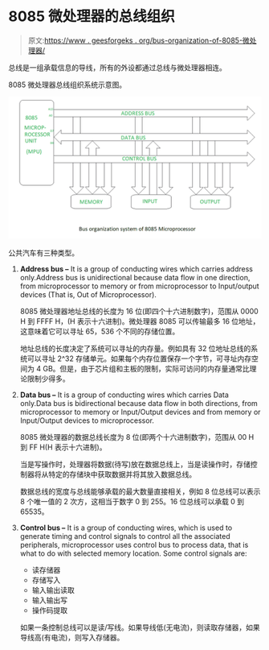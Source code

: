 # 8085 微处理器的总线组织

> 原文:[https://www . geesforgeks . org/bus-organization-of-8085-微处理器/](https://www.geeksforgeeks.org/bus-organization-of-8085-microprocessor/)

总线是一组承载信息的导线，所有的外设都通过总线与微处理器相连。

8085 微处理器总线组织系统示意图。

![](img/567d296db03fb4ea842e3d178fd70f5f.png)

公共汽车有三种类型。

1.  **Address bus –**
    It is a group of conducting wires which carries address only.Address bus is unidirectional because data flow in one direction, from microprocessor to memory or from microprocessor to Input/output devices (That is, Out of Microprocessor).

    8085 微处理器地址总线的长度为 16 位(即四个十六进制数字)，范围从 0000 H 到 FFFF H，(H 表示十六进制)。微处理器 8085 可以传输最多 16 位地址，这意味着它可以寻址 65，536 个不同的存储位置。

    地址总线的长度决定了系统可以寻址的内存量。例如具有 32 位地址总线的系统可以寻址 2^32 存储单元。如果每个内存位置保存一个字节，可寻址内存空间为 4 GB。但是，由于芯片组和主板的限制，实际可访问的内存量通常比理论限制少得多。

2.  **Data bus –**
    It is a group of conducting wires which carries Data only.Data bus is bidirectional because data flow in both directions, from microprocessor to memory or Input/Output devices and from memory or Input/Output devices to microprocessor.

    8085 微处理器的数据总线长度为 8 位(即两个十六进制数字)，范围从 00 H 到 FF H(H 表示十六进制)。

    当是写操作时，处理器将数据(待写)放在数据总线上，当是读操作时，存储控制器将从特定的存储块中获取数据并将其放入数据总线。

    数据总线的宽度与总线能够承载的最大数量直接相关，例如 8 位总线可以表示 8 个唯一值的 2 次方，这相当于数字 0 到 255。16 位总线可以承载 0 到 65535。

3.  **Control bus –**
    It is a group of conducting wires, which is used to generate timing and control signals to control all the associated peripherals, microprocessor uses control bus to process data, that is what to do with selected memory location. Some control signals are:
    *   读存储器
    *   存储写入
    *   输入输出读取
    *   输入输出写
    *   操作码提取

    如果一条控制总线可以是读/写线。如果导线低(无电流)，则读取存储器，如果导线高(有电流)，则写入存储器。